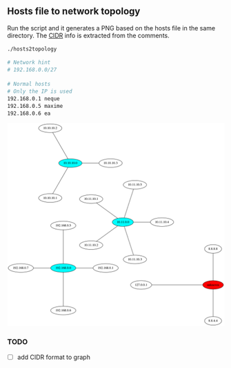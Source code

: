 ## Hosts file to network topology
Run the script and it generates a PNG based on the hosts file in the same
directory. The [CIDR](https://en.wikipedia.org/wiki/CIDR) info is extracted from
the comments.
```bash
./hosts2topology
```
```bash
# Network hint
# 192.168.0.0/27

# Normal hosts
# Only the IP is used
192.168.0.1 neque
192.168.0.5 maxime
192.168.0.6 ea
```

![](topology.png)

### TODO
- [ ] add CIDR format to graph

